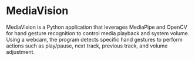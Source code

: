 # MediaVision
MediaVision is a Python application that leverages MediaPipe and OpenCV for hand gesture recognition to control media playback and system volume. Using a webcam, the program detects specific hand gestures to perform actions such as play/pause, next track, previous track, and volume adjustment.
